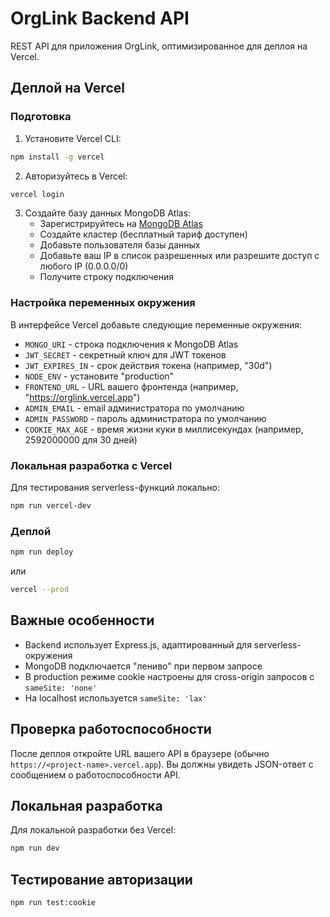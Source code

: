# OrgLink Backend API

REST API для приложения OrgLink, оптимизированное для деплоя на Vercel.

## Деплой на Vercel

### Подготовка

1. Установите Vercel CLI:
```bash
npm install -g vercel
```

2. Авторизуйтесь в Vercel:
```bash
vercel login
```

3. Создайте базу данных MongoDB Atlas:
   - Зарегистрируйтесь на [MongoDB Atlas](https://www.mongodb.com/atlas/database)
   - Создайте кластер (бесплатный тариф доступен)
   - Добавьте пользователя базы данных
   - Добавьте ваш IP в список разрешенных или разрешите доступ с любого IP (0.0.0.0/0)
   - Получите строку подключения

### Настройка переменных окружения

В интерфейсе Vercel добавьте следующие переменные окружения:

- `MONGO_URI` - строка подключения к MongoDB Atlas
- `JWT_SECRET` - секретный ключ для JWT токенов
- `JWT_EXPIRES_IN` - срок действия токена (например, "30d")
- `NODE_ENV` - установите "production"
- `FRONTEND_URL` - URL вашего фронтенда (например, "https://orglink.vercel.app")
- `ADMIN_EMAIL` - email администратора по умолчанию
- `ADMIN_PASSWORD` - пароль администратора по умолчанию
- `COOKIE_MAX_AGE` - время жизни куки в миллисекундах (например, 2592000000 для 30 дней)

### Локальная разработка с Vercel

Для тестирования serverless-функций локально:

```bash
npm run vercel-dev
```

### Деплой

```bash
npm run deploy
```

или

```bash
vercel --prod
```

## Важные особенности

- Backend использует Express.js, адаптированный для serverless-окружения
- MongoDB подключается "лениво" при первом запросе
- В production режиме cookie настроены для cross-origin запросов с `sameSite: 'none'`
- На localhost используется `sameSite: 'lax'`

## Проверка работоспособности

После деплоя откройте URL вашего API в браузере (обычно `https://<project-name>.vercel.app`).
Вы должны увидеть JSON-ответ с сообщением о работоспособности API.

## Локальная разработка

Для локальной разработки без Vercel:

```bash
npm run dev
```

## Тестирование авторизации

```bash
npm run test:cookie
``` 